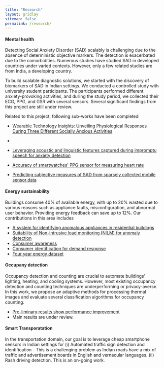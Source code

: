 ```yaml
---
title: "Research"
layout: gridlay
sitemap: false
permalink: /research/
---
```


<style>
img{
  border-radius: 10px;
}
.col-md-3 {
  margin-top:10px;
  margin-bottom:10px;
  padding:0px;
  display:block;
  overflow:hidden;
  text-align:center;
  display: table-cell;
  background: white;
  border-radius: 20px;
  height: auto;
}
iframe {
  margin:0;
  padding:0;
  width: 175px;
  display: inline;
  vertical-align: middle;
}
</style>

<div class="jumbotron">
<div class="col-md-12 col-sm-12">
<h4>Mental health</h4>
Detecting Social Anxiety Disorder (SAD) scalably is challenging due to the absence of deterministic objective markers. The detection is exacerbated due to the comorbidities. Numerous studies have studied SAD in developed countries under varied contexts. However, only a few related studies are from India, a developing country. 

To build scalable diagnostic solutions, we started with the discovery of biomarkers of SAD in Indian settings. We conducted a controlled study with university student participants. The participants performed different anxiety-provoking activities, and during the study period, we collected their ECG, PPG, and GSR with several sensors. Several significant findings from this project are still under review. 

Related to this project, following sub-works have been completed

- <a href = "https://dl.acm.org/doi/pdf/10.1145/3663671"> Wearable Technology Insights: Unveiling Physiological Responses During Three Different Socially Anxious Activities </a>
- 
- <a href = "https://dl.acm.org/doi/10.1145/3657245"> Leveraging acoustic and linguistic features captured during impromptu speech for anxiety detection </a>

- <a href = "https://ieeexplore.ieee.org/document/10356653"> Accuracy of smartwatches' PPG sensor for measuring heart rate</a>
- <a href = "https://dl.acm.org/doi/10.1145/3411823"> Predicting subjective measures of SAD from sparsely collected mobile sensor data</a>

</div>
</div>




<div class="jumbotron">
<div class="col-md-12 col-sm-12">
<h4>Energy sustainability</h4>

Buildings consume 40% of available energy, with up to 20% wasted due to various reasons such as appliance faults, misconfiguration, and abnormal user behavior. Providing energy feedback can save up to 12%. Our contributions in this area includes  

 -  <a href="https://dl.acm.org/doi/10.1145/3276774.3276797">A system for identifying anomalous appliances in residential buildings</a>
 -  <a href="https://linkinghub.elsevier.com/retrieve/pii/S0306261919300613">Suitability of Non-intrusive load monitoring (NILM) for anomaly detection</a>
 -  <a href="https://dl.acm.org/doi/10.1145/3137133.3137164">Consumer awareness</a>
 -  <a href="https://dl.acm.org/doi/10.1145/3137133.3137157"> Consumer identification for demand response</a>
 -  <a href="https://www.nature.com/articles/sdata201915">Four year energy dataset</a>
</div>
</div>



<div class="jumbotron">
<div class="col-md-12 col-sm-12">
<h4>Occupany detection</h4>

Occupancy detection and counting are crucial to automate buildings’ lighting, heating, and cooling systems. However, most existing occupancy detection and counting techniques are underperforming or privacy-averse. In this work, we propose an adaptive methods for processing thermal images and evaluate several classification algorithms for occupancy counting. 

 - <a href="https://ieeexplore.ieee.org/document/10041292">Pre-liminary results show performance improvement</a>
 - Main results are under review.
</div>
</div>


<div class="jumbotron">
<div class="col-md-12 col-sm-12">
<h4>Smart Transporatation</h4>

In the transportation domain, our goal is to leverage cheap smartphone sensors in Indian settings for (i) Automated traffic sign detection and identification - This is a challenging problem as Indian roads have a mix of traffic and advertisement boards in English and vernacular languages. (ii) Rash driving detection. This is an on-going work. 
</div>
</div>




